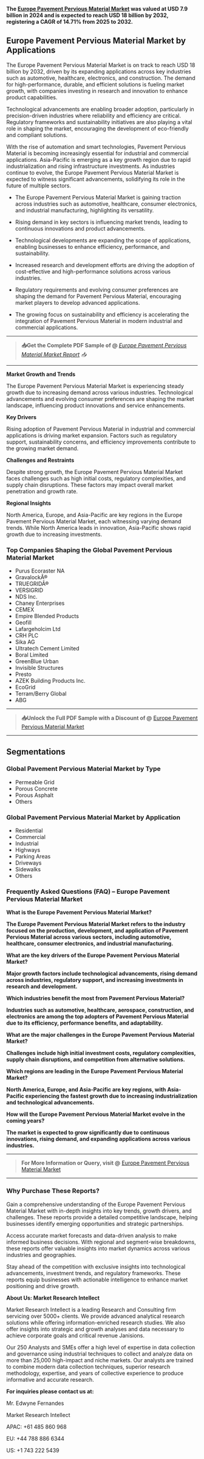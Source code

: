 <p><strong>The <a href="https://www.marketresearchintellect.com/download-sample/?rid=246545&amp;utm_source=Pulse-April-Europe&amp;utm_medium=852">Europe Pavement Pervious Material Market</a> was valued at USD 7.9 billion in 2024 and is expected to reach USD 18 billion by 2032, registering a CAGR of 14.71% from 2025 to 2032.</strong></p><h2>Europe Pavement Pervious Material Market by Applications&nbsp;</h2><p><p>The Europe Pavement Pervious Material Market is on track to reach USD 18 billion by 2032, driven by its expanding applications across key industries such as automotive, healthcare, electronics, and construction. The demand for high-performance, durable, and efficient solutions is fueling market growth, with companies investing in research and innovation to enhance product capabilities.</p><p>Technological advancements are enabling broader adoption, particularly in precision-driven industries where reliability and efficiency are critical. Regulatory frameworks and sustainability initiatives are also playing a vital role in shaping the market, encouraging the development of eco-friendly and compliant solutions.</p><p>With the rise of automation and smart technologies, Pavement Pervious Material is becoming increasingly essential for industrial and commercial applications. Asia-Pacific is emerging as a key growth region due to rapid industrialization and rising infrastructure investments. As industries continue to evolve, the Europe Pavement Pervious Material Market is expected to witness significant advancements, solidifying its role in the future of multiple sectors.</p></p><ul><li><p>The Europe Pavement Pervious Material Market is gaining traction across industries such as automotive, healthcare, consumer electronics, and industrial manufacturing, highlighting its versatility.</p></li><li><p>Rising demand in key sectors is influencing market trends, leading to continuous innovations and product advancements.</p></li><li><p>Technological developments are expanding the scope of applications, enabling businesses to enhance efficiency, performance, and sustainability.</p></li><li><p>Increased research and development efforts are driving the adoption of cost-effective and high-performance solutions across various industries.</p></li><li><p>Regulatory requirements and evolving consumer preferences are shaping the demand for Pavement Pervious Material, encouraging market players to develop advanced applications.</p></li><li><p>The growing focus on sustainability and efficiency is accelerating the integration of Pavement Pervious Material in modern industrial and commercial applications.</p></li></ul><hr /><blockquote><p><strong><span class="font-[700]">📥Get the Complete PDF Sample of @ </span></strong><em><span class="font-[700]"><a href="https://www.marketresearchintellect.com/download-sample/?rid=246545&amp;utm_source=Pulse-April-Europe&amp;utm_medium=852" target="_blank" data-tracking-control-name="article-ssr-frontend-pulse_little-text-block" data-tracking-will-navigate="" data-test-link="">Europe Pavement Pervious Material Market Report</a>&nbsp;📥</span></em></p></blockquote><hr /><p class="" data-start="77" data-end="360"><strong data-start="77" data-end="105">Market Growth and Trends</strong></p><p class="" data-start="77" data-end="360">The Europe Pavement Pervious Material Market is experiencing steady growth due to increasing demand across various industries. Technological advancements and evolving consumer preferences are shaping the market landscape, influencing product innovations and service enhancements.</p><p class="" data-start="362" data-end="606"><strong data-start="362" data-end="377">Key Drivers</strong></p><p class="" data-start="362" data-end="606">Rising adoption of Pavement Pervious Material in industrial and commercial applications is driving market expansion. Factors such as regulatory support, sustainability concerns, and efficiency improvements contribute to the growing market demand.</p><p class="" data-start="608" data-end="849"><strong data-start="608" data-end="637">Challenges and Restraints</strong></p><p class="" data-start="608" data-end="849">Despite strong growth, the Europe Pavement Pervious Material Market faces challenges such as high initial costs, regulatory complexities, and supply chain disruptions. These factors may impact overall market penetration and growth rate.</p><p class="" data-start="851" data-end="1095"><strong data-start="851" data-end="872">Regional Insights</strong></p><p class="" data-start="851" data-end="1095">North America, Europe, and Asia-Pacific are key regions in the Europe Pavement Pervious Material Market, each witnessing varying demand trends. While North America leads in innovation, Asia-Pacific shows rapid growth due to increasing investments.</p><p><h3>Top Companies Shaping the Global Pavement Pervious Material Market </h3><ul><li>Purus Ecoraster NA</li><li>GravalockÂ®</li><li>TRUEGRIDÂ®</li><li>VERSIGRID</li><li>NDS Inc.</li><li>Chaney Enterprises</li><li>CEMEX</li><li>Empire Blended Products</li><li>Geofill</li><li>Lafargeholcim Ltd</li><li>CRH PLC</li><li>Sika AG</li><li>Ultratech Cement Limited</li><li>Boral Limited</li><li>GreenBlue Urban</li><li>Invisible Structures</li><li>Presto</li><li>AZEK Building Products Inc.</li><li>EcoGrid</li><li>Terram/Berry Global</li><li>ABG</li></ul></p><hr /><blockquote><p><strong>📥Unlock the Full PDF Sample with a Discount of @</strong> <a href="https://www.marketresearchintellect.com/ask-for-discount/?rid=246545&amp;utm_source=Pulse-April-Europe&amp;utm_medium=852">Europe Pavement Pervious Material Market</a></p></blockquote><hr /><p><h2>Segmentations</h2><h3>Global Pavement Pervious Material Market by Type</h3><ul><li>Permeable Grid</li><li>Porous Concrete</li><li>Porous Asphalt</li><li>Others</li></ul><h3>Global Pavement Pervious Material Market by Application</h3><ul><li>Residential</li><li>Commercial</li><li>Industrial</li><li>Highways</li><li>Parking Areas</li><li>Driveways</li><li>Sidewalks</li><li>Others</li></ul></p><h3><strong>Frequently Asked Questions (FAQ) &ndash; Europe Pavement Pervious Material Market</strong></h3><p><strong>What is the Europe Pavement Pervious Material Market?</strong></p><p><strong>The Europe Pavement Pervious Material Market refers to the industry focused on the production, development, and application of Pavement Pervious Material across various sectors, including automotive, healthcare, consumer electronics, and industrial manufacturing.</strong></p><p><strong>What are the key drivers of the Europe Pavement Pervious Material Market?</strong></p><p><strong>Major growth factors include technological advancements, rising demand across industries, regulatory support, and increasing investments in research and development.</strong></p><p><strong>Which industries benefit the most from Pavement Pervious Material?</strong></p><p><strong>Industries such as automotive, healthcare, aerospace, construction, and electronics are among the top adopters of Pavement Pervious Material due to its efficiency, performance benefits, and adaptability.</strong></p><p><strong>What are the major challenges in the Europe Pavement Pervious Material Market?</strong></p><p><strong>Challenges include high initial investment costs, regulatory complexities, supply chain disruptions, and competition from alternative solutions.</strong></p><p><strong>Which regions are leading in the Europe Pavement Pervious Material Market?</strong></p><p><strong>North America, Europe, and Asia-Pacific are key regions, with Asia-Pacific experiencing the fastest growth due to increasing industrialization and technological advancements.</strong></p><p><strong>How will the Europe Pavement Pervious Material Market evolve in the coming years?</strong></p><p><strong>The market is expected to grow significantly due to continuous innovations, rising demand, and expanding applications across various industries.</strong></p><hr /><blockquote><p><span class="font-[700]"><strong>For More Information or Query, visit&nbsp;@</strong>&nbsp;</span><span class="font-[700]"><a href="https://www.marketresearchintellect.com/product/global-pavement-pervious-material-market-size-and-forecast/?utm_source=Linkedin&utm_medium=852" target="_blank" data-tracking-control-name="article-ssr-frontend-pulse_little-text-block" data-tracking-will-navigate="" data-test-link="">Europe Pavement Pervious Material Market</a></span></p></blockquote><hr /><h3><strong data-start="0" data-end="31">Why Purchase These Reports?</strong></h3><p class="" data-start="35" data-end="297">Gain a comprehensive understanding of the Europe Pavement Pervious Material Market with in-depth insights into key trends, growth drivers, and challenges. These reports provide a detailed competitive landscape, helping businesses identify emerging opportunities and strategic partnerships.</p><p class="" data-start="299" data-end="540">Access accurate market forecasts and data-driven analysis to make informed business decisions. With regional and segment-wise breakdowns, these reports offer valuable insights into market dynamics across various industries and geographies.</p><p class="" data-start="542" data-end="784">Stay ahead of the competition with exclusive insights into technological advancements, investment trends, and regulatory frameworks. These reports equip businesses with actionable intelligence to enhance market positioning and drive growth.</p><p><strong><span class="font-[700]">About Us: Market Research Intellect</span></strong></p><p><span class="">Market Research Intellect is a leading Research and Consulting firm servicing over 5000+ clients. We provide advanced analytical research solutions while offering information-enriched research studies.&nbsp;</span>We also offer insights into strategic and growth analyses and data necessary to achieve corporate goals and critical revenue Janisions.</p><p><span class="">Our 250 Analysts and SMEs offer a high level of expertise in data collection and governance using industrial techniques to collect and analyze data on more than 25,000 high-impact and niche markets. Our analysts are trained to combine modern data collection techniques, superior research methodology, expertise, and years of collective experience to produce informative and accurate research.</span></p><p><strong>For inquiries please contact us at:</strong></p><p>Mr. Edwyne Fernandes</p><p>Market Research Intellect</p><p>APAC: +61 485 860 968</p><p>EU: +44 788 886 6344</p><p>US: +1 743 222 5439</p>